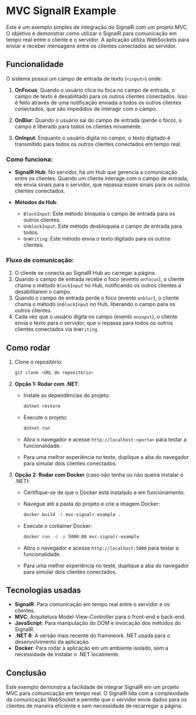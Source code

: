 # MVC SignalR Example

Este é um exemplo simples de integração do SignalR com um projeto MVC. O objetivo é demonstrar como utilizar o SignalR para comunicação em tempo real entre o cliente e o servidor. A aplicação utiliza WebSockets para enviar e receber mensagens entre os clientes conectados ao servidor.

## Funcionalidade

O sistema possui um campo de entrada de texto (`<input>`) onde:

1. **OnFocus**: Quando o usuário clica ou foca no campo de entrada, o campo de texto é desabilitado para os outros clientes conectados. Isso é feito através de uma notificação enviada a todos os outros clientes conectados, que são impedidos de interagir com o campo.
   
2. **OnBlur**: Quando o usuário sai do campo de entrada (perde o foco), o campo é liberado para todos os clientes novamente.
   
3. **OnInput**: Enquanto o usuário digita no campo, o texto digitado é transmitido para todos os outros clientes conectados em tempo real.

### Como funciona:

- **SignalR Hub**: No servidor, há um Hub que gerencia a comunicação entre os clientes. Quando um cliente interage com o campo de entrada, ele envia sinais para o servidor, que repassa esses sinais para os outros clientes conectados.
  
- **Métodos do Hub**:
  - `BlockInput`: Este método bloqueia o campo de entrada para os outros clientes.
  - `UnblockInput`: Este método desbloqueia o campo de entrada para todos.
  - `OnWriting`: Este método envia o texto digitado para os outros clientes.

### Fluxo de comunicação:

1. O cliente se conecta ao SignalR Hub ao carregar a página.
2. Quando o campo de entrada recebe o foco (evento `onfocus`), o cliente chama o método `BlockInput` no Hub, notificando os outros clientes a desabilitarem o campo.
3. Quando o campo de entrada perde o foco (evento `onblur`), o cliente chama o método `UnblockInput` no Hub, liberando o campo para os outros clientes.
4. Cada vez que o usuário digita no campo (evento `oninput`), o cliente envia o texto para o servidor, que o repassa para todos os outros clientes conectados via `OnWriting`.

## Como rodar

1. Clone o repositório:
    ```bash
    git clone <URL do repositório>
    ```

2. **Opção 1: Rodar com .NET**:

    - Instale as dependências do projeto:
        ```bash
        dotnet restore
        ```

    - Execute o projeto:
        ```bash
        dotnet run
        ```

    - Abra o navegador e acesse `http://localhost:<porta>` para testar a funcionalidade.
    - Para uma melhor experiência no teste, duplique a aba do navegador para simular dois clientes conectados.

3. **Opção 2: Rodar com Docker** (caso não tenha ou não queira instalar o .NET):

    - Certifique-se de que o Docker está instalado e em funcionamento.
    - Navegue até a pasta do projeto e crie a imagem Docker:
        ```bash
        docker build -t mvc-signalr-example .
        ```

    - Execute o container Docker:
        ```bash
        docker run -d -p 5000:80 mvc-signalr-example
        ```

    - Abra o navegador e acesse `http://localhost:5000` para testar a funcionalidade.
    - Para uma melhor experiência no teste, duplique a aba do navegador para simular dois clientes conectados.

## Tecnologias usadas

- **SignalR**: Para comunicação em tempo real entre o servidor e os clientes.
- **MVC**: Arquitetura Model-View-Controller para o front-end e back-end.
- **JavaScript**: Para manipulação do DOM e invocação dos métodos do SignalR.
- **.NET 8**: A versão mais recente do framework .NET usada para o desenvolvimento da aplicação.
- **Docker**: Para rodar a aplicação em um ambiente isolado, sem a necessidade de instalar o .NET localmente.

## Conclusão

Este exemplo demonstra a facilidade de integrar SignalR em um projeto MVC para comunicação em tempo real. O SignalR lida com a complexidade da comunicação WebSocket e permite que o servidor envie dados para os clientes de maneira eficiente e sem necessidade de recarregar a página.
